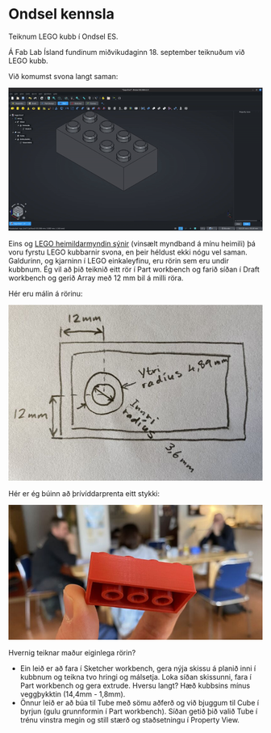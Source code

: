 # Ondsel kennsla

Teiknum LEGO kubb í Ondsel ES.

Á Fab Lab Ísland fundinum miðvikudaginn 18. september teiknuðum við LEGO kubb. 

Við komumst svona langt saman:

![LEGO flip](images/lego-flip.gif)

Eins og [LEGO heimildarmyndin sýnir](https://youtu.be/qr_dTySMl7s?si=GOWY0GLPucYDNKjk&t=695) (vinsælt myndband á mínu heimili) þá voru fyrstu LEGO kubbarnir svona, en þeir héldust ekki nógu vel saman. Galdurinn, og kjarninn í LEGO einkaleyfinu, eru rörin sem eru undir kubbnum. Ég vil að þið teiknið eitt rör í Part workbench og farið síðan í Draft workbench og gerið Array með 12 mm bil á milli röra.

Hér eru málin á rörinu:

![LEGO rör mál](images/lego-ror-mal.jpg)

Hér er ég búinn að þrívíddarprenta eitt stykki:

![Þrívíddarprentaður kubbur](images/lego-3d-prent.jpg)

Hvernig teiknar maður eiginlega rörin? 
- Ein leið er að fara í Sketcher workbench, gera nýja skissu á planið inni í kubbnum og teikna tvo hringi og málsetja. Loka síðan skissunni, fara í Part workbench og gera extrude. Hversu langt? Hæð kubbsins mínus veggþykktin (14,4mm - 1,8mm).
- Önnur leið er að búa til Tube með sömu aðferð og við bjuggum til Cube í byrjun (gulu grunnformin í Part workbench). Síðan getið þið valið Tube í trénu vinstra megin og still stærð og staðsetningu í Property View.